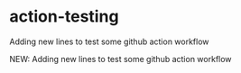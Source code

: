 # action-testing
Adding new lines to test some github action workflow

NEW:   Adding new lines to test some github action workflow
